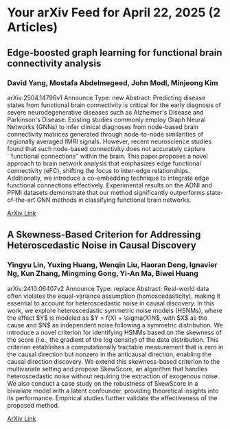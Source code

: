 <h1>Your arXiv Feed for April 22, 2025 (2 Articles)</h1>
<h2>Edge-boosted graph learning for functional brain connectivity analysis</h2>
<h3>David Yang, Mostafa Abdelmegeed, John Modl, Minjeong Kim</h3>
<p>arXiv:2504.14796v1 Announce Type: new 
Abstract: Predicting disease states from functional brain connectivity is critical for the early diagnosis of severe neurodegenerative diseases such as Alzheimer's Disease and Parkinson's Disease. Existing studies commonly employ Graph Neural Networks (GNNs) to infer clinical diagnoses from node-based brain connectivity matrices generated through node-to-node similarities of regionally averaged fMRI signals. However, recent neuroscience studies found that such node-based connectivity does not accurately capture ``functional connections" within the brain. This paper proposes a novel approach to brain network analysis that emphasizes edge functional connectivity (eFC), shifting the focus to inter-edge relationships. Additionally, we introduce a co-embedding technique to integrate edge functional connections effectively. Experimental results on the ADNI and PPMI datasets demonstrate that our method significantly outperforms state-of-the-art GNN methods in classifying functional brain networks.</p>
<a href='https://arxiv.org/abs/2504.14796'>ArXiv Link</a>

<h2>A Skewness-Based Criterion for Addressing Heteroscedastic Noise in Causal Discovery</h2>
<h3>Yingyu Lin, Yuxing Huang, Wenqin Liu, Haoran Deng, Ignavier Ng, Kun Zhang, Mingming Gong, Yi-An Ma, Biwei Huang</h3>
<p>arXiv:2410.06407v2 Announce Type: replace 
Abstract: Real-world data often violates the equal-variance assumption (homoscedasticity), making it essential to account for heteroscedastic noise in causal discovery. In this work, we explore heteroscedastic symmetric noise models (HSNMs), where the effect $Y$ is modeled as $Y = f(X) + \sigma(X)N$, with $X$ as the cause and $N$ as independent noise following a symmetric distribution. We introduce a novel criterion for identifying HSNMs based on the skewness of the score (i.e., the gradient of the log density) of the data distribution. This criterion establishes a computationally tractable measurement that is zero in the causal direction but nonzero in the anticausal direction, enabling the causal direction discovery. We extend this skewness-based criterion to the multivariate setting and propose SkewScore, an algorithm that handles heteroscedastic noise without requiring the extraction of exogenous noise. We also conduct a case study on the robustness of SkewScore in a bivariate model with a latent confounder, providing theoretical insights into its performance. Empirical studies further validate the effectiveness of the proposed method.</p>
<a href='https://arxiv.org/abs/2410.06407'>ArXiv Link</a>

